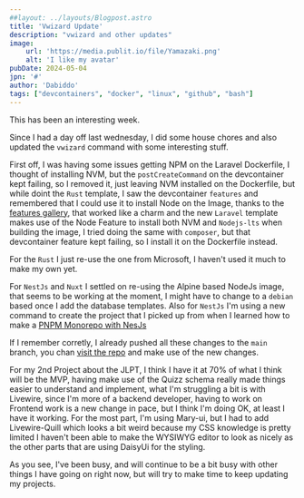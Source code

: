 ```yaml
---
##layout: ../layouts/Blogpost.astro
title: 'Vwizard Update'
description: "vwizard and other updates"
image:
    url: 'https://media.publit.io/file/Yamazaki.png' 
    alt: 'I like my avatar'
pubDate: 2024-05-04
jpn: '#'
author: 'Dabiddo'
tags: ["devcontainers", "docker", "linux", "github", "bash"]
---
```


This has been an interesting week.

Since I had a day off last wednesday, I did some house chores and also updated the `vwizard` command with some interesting stuff.

First off, I was having some issues getting NPM on the Laravel Dockerfile, I thought of installing NVM, but the `postCreateCommand` on the devcontainer kept failing, so I removed it, just leaving NVM installed on the Dockerfile, but while doint the `Rust` template, I saw the devcontainer `features` and remembered that I could use it to install Node on the Image, thanks to the [features gallery](https://containers.dev/features), that worked like a charm and the new `Laravel` template makes use of the Node Feature to install both NVM and `Nodejs-lts` when building the image, I tried doing the same with `composer`, but that devcontainer feature kept failing, so I install it on the Dockerfile instead.

For the `Rust` I just re-use the one from Microsoft, I haven't used it much to make my own yet.

For `NestJs` and `Nuxt` I settled on re-using the Alpine based NodeJs image, that seems to be working at the moment, I might have to change to a `debian` based once I add the database templates.
Also for `NestJs` I'm using a new command to create the project that I picked up from when I learned how to make a [PNPM Monorepo with NesJs](https://www.tomray.dev/nestjs-nextjs-trpc)

If I remember corretly, I already pushed all these changes to the `main` branch, you chan [visit the repo](https://github.com/dabiddo/containerwizard) and make use of the new changes.

For my 2nd Project about the JLPT, I think I have it at 70% of what I think will be the MVP, having make use of the Quizz schema really made things easier to understand and implement, what I'm struggling a bit is with Livewire, since I'm more of a backend developer, having to work on Frontend work is a new change in pace, but I think I'm doing OK, at least I have it working.
For the most part, I'm using Mary-ui, but I had to add Livewire-Quill which looks a bit weird because my CSS knowledge is pretty limited I haven't been able to make the WYSIWYG editor to look as nicely as the other parts that are using DaisyUi for the styling.

As you see, I've been busy, and will continue to be a bit busy with other things I have going on right now, but will try to make time to keep updating my projects.